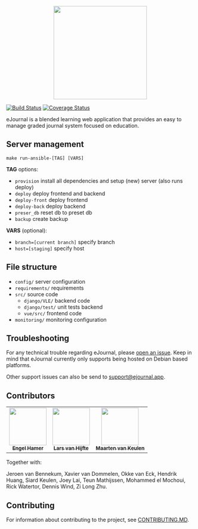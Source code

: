 <p align="center">
    <img width="250" src="https://avatars1.githubusercontent.com/u/41028230"/>
</p>

[![Build Status](https://travis-ci.com/eJourn-al/eJournal.svg?branch=develop)](https://travis-ci.com/eJourn-al/eJournal) [![Coverage Status](https://codecov.io/gh/eJourn-al/eJournal/branch/develop/graph/badge.svg)](https://codecov.io/gh/eJourn-al/eJournal)

eJournal is a blended learning web application that provides an easy to manage graded journal system focused on education.

## Server management

`make run-ansible-[TAG] [VARS]`

**TAG** options:
- `provision` install all dependencies and setup (new) server (also runs deploy)
- `deploy` deploy frontend and backend
- `deploy-front` deploy frontend
- `deploy-back` deploy backend
- `preser_db` reset db to preset db
- `backup` create backup

**VARS** (optional):

- `branch=[current branch]` specify branch
- `host=[staging]` specify host

## File structure

- `config/` server configuration
- `requirements/` requirements
- `src/` source code
  - `django/VLE/` backend code
  - `django/test/` unit tests backend
  - `vue/src/` frontend code
- `monitoring/` monitoring configuration

## Troubleshooting

For any technical trouble regarding eJournal, please [open an issue](https://github.com/eJourn-al/eJournal/issues/new). Keep in mind that eJournal currently only supports being hosted on Debian based platforms.

Other support issues can also be send to [support@ejournal.app](mailto:support@ejournal.app).

## Contributors

<table>
    <tr>
    <td align="center">
        <a href="https://github.com/engelhamer">
            <img src="https://avatars1.githubusercontent.com/u/39912581?s=100" width="100px;"><br />
            <sub><b>Engel Hamer</b></sub>
        </a>
    </td>
    <td align="center">
        <a href="https://github.com/Larspolo">
            <img src="https://media-exp1.licdn.com/dms/image/C4D03AQFbS0NuXNGFGA/profile-displayphoto-shrink_200_200/0?e=1590624000&v=beta&t=-TyvPbMQ2K-5YjIk8SxAIuGaiRVgZRUtTtTjzQ9S94c" width="100px;"><br />
            <sub><b>Lars van Hijfte</b></sub>
        </a>
    </td>
    <td align="center">
        <a href="https://github.com/mjvkeulen">
            <img src="https://media-exp1.licdn.com/dms/image/C5603AQGmUyL2hMKnHQ/profile-displayphoto-shrink_200_200/0?e=1590624000&v=beta&t=0xmS38Va9Xmic_3fkO2P46Y4w_VhuOwQDOFJzTZTDfM" width="100px;"><br />
            <sub><b>Maarten van Keulen</b></sub>
        </a>
    </td>
  </tr>
</table>

Together with:

Jeroen van Bennekum, Xavier van Dommelen, Okke van Eck, Hendrik Huang, Siard Keulen, Joey Lai, Teun Mathijssen, Mohammed el Mochoui, Rick Watertor, Dennis Wind, Zi Long Zhu.

## Contributing

For information about contributing to the project, see [CONTRIBUTING.MD](CONTRIBUTING.MD).
